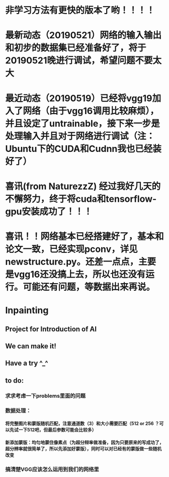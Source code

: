 # 非学习方法有更快的版本了哟！！！！
# 最新动态（20190521）网络的输入输出和初步的数据集已经准备好了，将于20190521晚进行调试，希望问题不要太大

# 最近动态（20190519）已经将vgg19加入了网络（由于vgg16调用比较麻烦），并且设定了untrainable，接下来一步是处理输入并且对于网络进行调试（注：Ubuntu下的CUDA和Cudnn我也已经装好了）

# 喜讯(from NaturezzZ) 经过我好几天的不懈努力，终于将cuda和tensorflow-gpu安装成功了！！！

# 喜讯！！网络基本已经搭建好了，基本和论文一致，已经实现pconv，详见newstructure.py。还差一点点，主要是vgg16还没搞上去，所以也还没有运行。可能还有问题，等数据出来再说。
# Inpainting
## Project for Introduction of AI
## We can make it!
## Have a try ^_^ 
## to do:
### 求求考虑一下problems里面的问题
### 数据处理：
#### 将完整图片和蒙版随机匹配，注意通道数（3）和大小需要匹配（512 or 256 ？可以先试一下512吧，但最后参数可能会比较多）
#### 新添加蒙版：均匀地蒙住像素点（为超分辩率做准备，因为只要原来的写成功了，超分辨率就很简单了，所以先添加好蒙版），同时可以对已经有的蒙版做一些随机改变
### 搞清楚VGG应该怎么运用到我们的网络里
